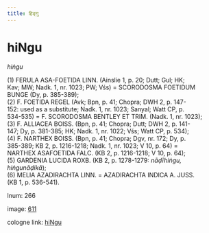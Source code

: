 ```yaml
---
title: हिङ्गु
---
```


# hiNgu

<i>hiṅgu</i>  <div n="P" />(1) <bot>FERULA ASA</bot>-<bot>FOETIDA LINN.</bot> (Ainslie 1, p. 20; Dutt; Gul; HK; <div n="lb" />Kav; MW; Nadk. 1, nr. 1023; PW; Vśs) = <bot>SCORODOSMA FOETIDUM <div n="lb" />BUNGE</bot> (Dy, p. 385-389); <div n="P" />(2) <bot>F. FOETIDA REGEL</bot> (Avk; Bpn, p. 41; Chopra; DWH 2, p. 147- <div n="lb" />152: used as a substitute; Nadk. 1, nr. 1023; Sanyal; Watt CP, p. <div n="lb" />534-535) = <bot>F. SCORODOSMA BENTLEY ET TRIM.</bot> (Nadk. 1, nr. 1023); <div n="P" />(3) <bot>F. ALLIACEA BOISS.</bot> (Bpn, p. 41; Chopra; Dutt; DWH 2, p. 141- <div n="lb" />147; Dy, p. 381-385; HK; Nadk. 1, nr. 1022; Vśs; Watt CP, p. 534); <div n="P" />(4) <bot>F. NARTHEX BOISS.</bot> (Bpn, p. 41; Chopra; Dgv, nr. 172; Dy, p. <div n="lb" />385-389; KB 2, p. 1216-1218; Nadk. 1, nr. 1023; V 10, p. 64) = <div n="lb" /><bot>NARTHEX ASAFOETIDA FALC.</bot> (KB 2, p. 1216-1218; V 10, p. 64); <div n="P" />(5) <bot>GARDENIA LUCIDA ROXB.</bot> (KB 2, p. 1278-1279: <i>nāḍīhiṅgu,</i> <div n="lb" /><i>hiṅgunāḍikā</i>); <div n="P" />(6) <bot>MELIA AZADIRACHTA LINN.</bot> = <bot>AZADIRACHTA INDICA A. JUSS.</bot> <div n="lb" />(KB 1, p. 536-541).

lnum: 266

image: [611](https://www.sanskrit-lexicon.uni-koeln.de/scans/csl-apidev/servepdf.php?dict=snp&page=611)

cologne link: [hiNgu](https://sanskrit-lexicon.uni-koeln.de/scans/csl-apidev/getword.php?dict=snp&key=hiNgu)

